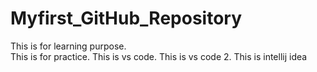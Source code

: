 # Myfirst_GitHub_Repository
This is for learning purpose.<br>
This is for practice.
This is vs code.
This is vs code 2.
This is intellij idea

